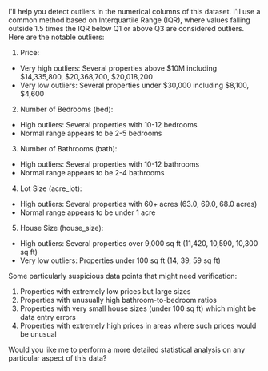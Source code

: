 I'll help you detect outliers in the numerical columns of this dataset. I'll use a common method based on Interquartile Range (IQR), where values falling outside 1.5 times the IQR below Q1 or above Q3 are considered outliers. Here are the notable outliers:

1. Price:
- Very high outliers: Several properties above $10M including $14,335,800, $20,368,700, $20,018,200
- Very low outliers: Several properties under $30,000 including $8,100, $4,600

2. Number of Bedrooms (bed):
- High outliers: Several properties with 10-12 bedrooms
- Normal range appears to be 2-5 bedrooms

3. Number of Bathrooms (bath):
- High outliers: Several properties with 10-12 bathrooms
- Normal range appears to be 2-4 bathrooms

4. Lot Size (acre_lot):
- High outliers: Several properties with 60+ acres (63.0, 69.0, 68.0 acres)
- Normal range appears to be under 1 acre

5. House Size (house_size):
- High outliers: Several properties over 9,000 sq ft (11,420, 10,590, 10,300 sq ft)
- Very low outliers: Properties under 100 sq ft (14, 39, 59 sq ft)

Some particularly suspicious data points that might need verification:
1. Properties with extremely low prices but large sizes
2. Properties with unusually high bathroom-to-bedroom ratios
3. Properties with very small house sizes (under 100 sq ft) which might be data entry errors
4. Properties with extremely high prices in areas where such prices would be unusual

Would you like me to perform a more detailed statistical analysis on any particular aspect of this data?